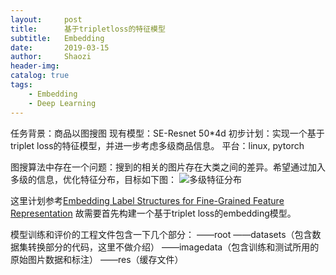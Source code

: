 ```yaml
---
layout:     post
title:      基于tripletloss的特征模型
subtitle:   Embedding
date:       2019-03-15
author:     Shaozi
header-img: 
catalog: true
tags:
    - Embedding
    - Deep Learning
---
```


任务背景：商品以图搜图
现有模型：SE-Resnet 50\*4d
初步计划：实现一个基于triplet loss的特征模型，并进一步考虑多级商品信息。
平台：linux, pytorch

图搜算法中存在一个问题：搜到的相关的图片存在大类之间的差异。希望通过加入多级的信息，优化特征分布，目标如下图：
![多级特征分布](https://i.loli.net/2019/03/15/5c8b5c5f978b4.png)

这里计划参考[Embedding Label Structures for Fine-Grained Feature Representation](https://arxiv.org/abs/1512.02895)
故需要首先构建一个基于triplet loss的embedding模型。

模型训练和评价的工程文件包含一下几个部分：
——root
  ——datasets（包含数据集转换部分的代码，这里不做介绍）
  ——imagedata（包含训练和测试所用的原始图片数据和标注）
  ——res（缓存文件）


